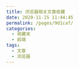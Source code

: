 ```yaml
---
title: 浏览器相关文章收藏
date: 2020-11-15 11:44:45
permalink: /pages/9d1caf/
categories: 
  - 收藏夹
  - 前端
tags: 
  - 文章
  - 浏览器
---
```

